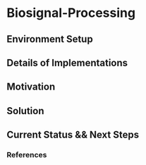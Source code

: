 # Biosignal-Processing
## Environment Setup
## Details of Implementations

## Motivation

## Solution
## Current Status && Next Steps
### References
